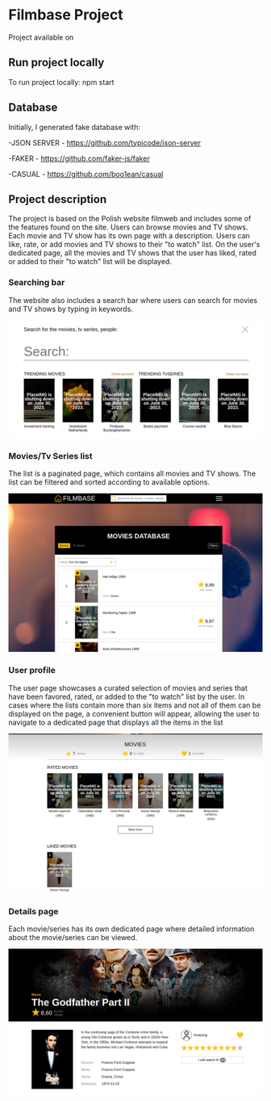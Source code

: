 # Filmbase Project

Project available on

## Run project locally

To run project locally: npm start

## Database

Initially, I generated fake database with:

-JSON SERVER - https://github.com/typicode/json-server

-FAKER - https://github.com/faker-js/faker

-CASUAL - https://github.com/boo1ean/casual

## Project description

The project is based on the Polish website filmweb and includes some of the features found on the site. Users can browse movies and TV shows. Each movie and TV show has its own page with a description. Users can like, rate, or add movies and TV shows to their "to watch" list. On the user's dedicated page, all the movies and TV shows that the user has liked, rated or added to their "to watch" list will be displayed.

### Searching bar

The website also includes a search bar where users can search for movies and TV shows by typing in keywords.

<img src="./images/searching-bar.png">

### Movies/Tv Series list

The list is a paginated page, which contains all movies and TV shows. The list can be filtered and sorted according to available options.

<img src="./images/list.png">

### User profile

The user page showcases a curated selection of movies and series that have been favored, rated, or added to the "to watch" list by the user. In cases where the lists contain more than six items and not all of them can be displayed on the page, a convenient button will appear, allowing the user to navigate to a dedicated page that displays all the items in the list

<img src="./images/user.png">

### Details page

Each movie/series has its own dedicated page where detailed information about the movie/series can be viewed.

<img src="./images/details-page.png">
